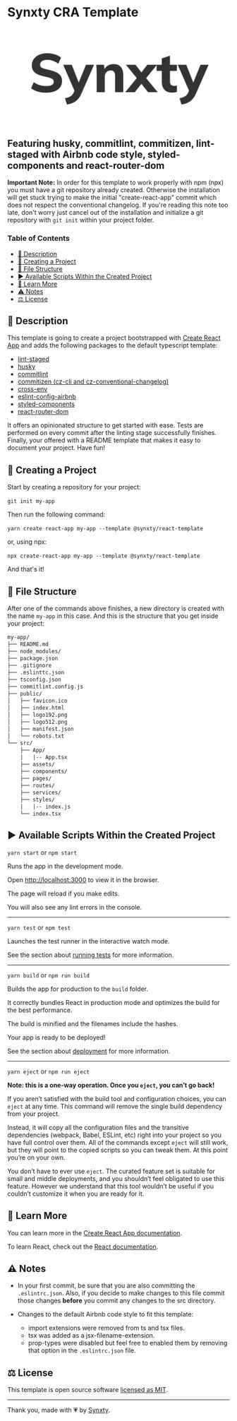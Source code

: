 <!-- omit in toc -->
# Synxty CRA Template

<img src="https://raw.githubusercontent.com/synxty/cra-template-synxty/master/.github/assets/banner.png" />

<!-- omit in toc -->
## Featuring husky, commitlint, commitizen, lint-staged with Airbnb code style, styled-components and react-router-dom

**Important Note:** In order for this template to work properly with npm (npx) you must have a git repository already created. Otherwise the installation will get stuck trying to make the initial "create-react-app" commit which does not respect the conventional changelog. If you're reading this note too late, don't worry just cancel out of the installation and initialize a git repository with `git init` within your project folder.

<!-- omit in toc -->
### Table of Contents

- [📃 Description](#-description)
- [🎨 Creating a Project](#-creating-a-project)
- [📁 File Structure](#-file-structure)
- [▶️ Available Scripts Within the Created Project](#️-available-scripts-within-the-created-project)
- [🧠 Learn More](#-learn-more)
- [⚠ Notes](#-notes)
- [⚖️ License](#️-license)

## 📃 Description

This template is going to create a project bootstrapped with [Create React App](https://github.com/facebook/create-react-app) and adds the following packages to the default typescript template:

- [lint-staged](https://github.com/okonet/lint-staged)
- [husky](https://github.com/typicode/husky)
- [commitlint](https://github.com/conventional-changelog/commitlint)
- [commitizen (cz-cli and cz-conventional-changelog)](https://github.com/commitizen/cz-cli)
- [cross-env](https://www.npmjs.com/package/cross-env)
- [eslint-config-airbnb](https://www.npmjs.com/package/eslint-config-airbnb)
- [styled-components](https://styled-components.com/)
- [react-router-dom](https://reactrouter.com/)

It offers an opinionated structure to get started with ease. Tests are performed on every commit after the linting stage successfully finishes. Finally, your offered with a README template that makes it easy to document your project. Have fun!

## 🎨 Creating a Project

Start by creating a repository for your project:

`git init my-app`

Then run the following command:

`yarn create react-app my-app --template @synxty/react-template`

or, using npx:

`npx create-react-app my-app --template @synxty/react-template`

And that's it!

## 📁 File Structure

After one of the commands above finishes, a new directory is created with the name `my-app` in this case. And this is the structure that you get inside your project:

```.
my-app/
├── README.md
├── node_modules/
├── package.json
├── .gitignore
├── .eslinttc.json
├── tsconfig.json
├── commitlint.config.js
├── public/
│   ├── favicon.ico
│   ├── index.html
│   ├── logo192.png
│   ├── logo512.png
│   ├── manifest.json
│   └── robots.txt
└── src/
    ├── App/
    |   |-- App.tsx
    ├── assets/
    ├── components/
    ├── pages/
    ├── routes/
    ├── services/
    ├── styles/
    |   |-- index.js
    └── index.tsx

```

## ▶️ Available Scripts Within the Created Project

`yarn start` or `npm start`

Runs the app in the development mode.

Open [http://localhost:3000](http://localhost:3000) to view it in the browser.

The page will reload if you make edits.

You will also see any lint errors in the console.

___
`yarn test` or `npm test`

Launches the test runner in the interactive watch mode.

See the section about [running tests](https://facebook.github.io/create-react-app/docs/running-tests) for more information.

___
`yarn build` or `npm run build`

Builds the app for production to the `build` folder.

It correctly bundles React in production mode and optimizes the build for the best performance.

The build is minified and the filenames include the hashes.

Your app is ready to be deployed!

See the section about [deployment](https://facebook.github.io/create-react-app/docs/deployment) for more information.

___
`yarn eject` or `npm run eject`

**Note: this is a one-way operation. Once you `eject`, you can’t go back!**

If you aren’t satisfied with the build tool and configuration choices, you can `eject` at any time. This command will remove the single build dependency from your project.

Instead, it will copy all the configuration files and the transitive dependencies (webpack, Babel, ESLint, etc) right into your project so you have full control over them. All of the commands except `eject` will still work, but they will point to the copied scripts so you can tweak them. At this point you’re on your own.

You don’t have to ever use `eject`. The curated feature set is suitable for small and middle deployments, and you shouldn’t feel obligated to use this feature. However we understand that this tool wouldn’t be useful if you couldn’t customize it when you are ready for it.

## 🧠 Learn More

You can learn more in the [Create React App documentation](https://facebook.github.io/create-react-app/docs/getting-started).

To learn React, check out the [React documentation](https://reactjs.org/).

## ⚠ Notes

- In your first commit, be sure that you are also committing the `.eslintrc.json`. Also, if you decide to make changes to this file commit those changes **before** you commit any changes to the src directory.

- Changes to the default Airbnb code style to fit this template:
  - import extensions were removed from ts and tsx files.
  - tsx was added as a jsx-filename-extension.
  - prop-types were disabled but feel free to enabled them by removing that option in the `.eslintrc.json` file.

## ⚖️ License

This template is open source software [licensed as MIT](LICENSE).

___

Thank you, made with 💗 by [Synxty](https://github.com/synxty).
